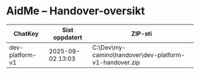 # AidMe – Handover-oversikt
| ChatKey       | Sist oppdatert       | ZIP-sti |
|---------------|----------------------|---------|
| dev-platform-v1 | 2025-09-02 13:03 | C:\Dev\my-camino\handover\dev-platform-v1-handover.zip |
